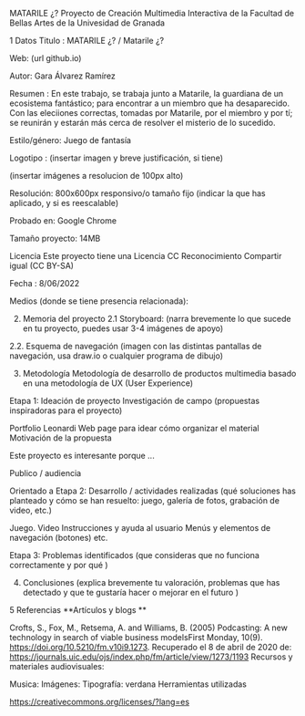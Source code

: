 MATARILE ¿?
Proyecto de Creación Multimedia Interactiva de la Facultad de Bellas Artes de la Univesidad de Granada

1 Datos
Titulo : MATARILE ¿? / Matarile ¿?

Web: (url github.io)

Autor: Gara Álvarez Ramírez

Resumen : En este trabajo, se trabaja junto a Matarile, la guardiana de un ecosistema fantástico; para encontrar a un miembro que ha desaparecido. Con las eleciiones correctas, tomadas por Matarile, por el miembro y por tí; se reunirán y estarán más cerca de resolver el misterio de lo sucedido.

Estilo/género: Juego de fantasía

Logotipo : (insertar imagen y breve justificación, si tiene)

(insertar imágenes a resolucion de 100px alto)

Resolución: 800x600px responsivo/o tamaño fijo (indicar la que has aplicado, y si es reescalable)

Probado en: Google Chrome 

Tamaño proyecto: 14MB

Licencia Este proyecto tiene una Licencia CC Reconocimiento Compartir igual (CC BY-SA)

Fecha : 8/06/2022

Medios (donde se tiene presencia relacionada):

2. Memoria del proyecto
2.1 Storyboard:
(narra brevemente lo que sucede en tu proyecto, puedes usar 3-4 imágenes de apoyo)

2.2. Esquema de navegación
(imagen con las distintas pantallas de navegación, usa draw.io o cualquier programa de dibujo)

3. Metodología
Metodología de desarrollo de productos multimedia basado en una metodología de UX (User Experience)

Etapa 1: Ideación de proyecto
Investigación de campo (propuestas inspiradoras para el proyecto)

Portfolio Leonardi Web page para idear cómo organizar el material
Motivación de la propuesta

Este proyecto es interesante porque ...

Publico / audiencia

Orientado a
Etapa 2: Desarrollo / actividades realizadas
(qué soluciones has planteado y cómo se han resuelto: juego, galería de fotos, grabación de video, etc.)

Juego.
Video
Instrucciones y ayuda al usuario
Menús y elementos de navegación (botones)
etc.

Etapa 3: Problemas identificados
(que consideras que no funciona correctamente y por qué )

4. Conclusiones
(explica brevemente tu valoración, problemas que has detectado y que te gustaría hacer o mejorar en el futuro )

5 Referencias
**Artículos y blogs **

Crofts, S., Fox, M., Retsema, A. and Williams, B. (2005) Podcasting: A new technology in search of viable business modelsFirst Monday, 10(9). https://doi.org/10.5210/fm.v10i9.1273. Recuperado el 8 de abril de 2020 de: https://journals.uic.edu/ojs/index.php/fm/article/view/1273/1193
Recursos y materiales audiovisuales:

Musica:
Imágenes:
Tipografía: verdana
Herramientas utilizadas


https://creativecommons.org/licenses/?lang=es
